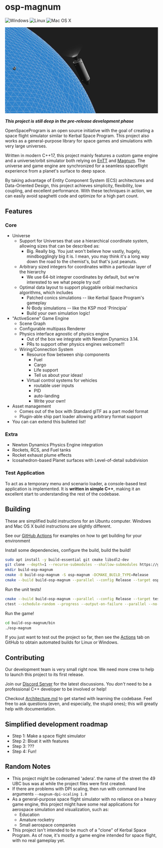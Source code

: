 # osp-magnum
![Windows](https://github.com/TheOpenSpaceProgram/osp-magnum/actions/workflows/windows.yml/badge.svg)
![Linux](https://github.com/TheOpenSpaceProgram/osp-magnum/actions/workflows/linux.yml/badge.svg)
![Mac OS X](https://github.com/TheOpenSpaceProgram/osp-magnum/actions/workflows/macos.yml/badge.svg)

![screenshot](screenshot0.png?raw=true "A Debug-rendered vehicle composed of parts flying over a planet.")

***This project is still deep in the pre-release development phase***

OpenSpaceProgram is an open source initiative with the goal of creating a space flight simulator similar to Kerbal Space Program. This project also works as a general-purpose library for space games and simulations with very large universes.

Written in modern C++17, this project mainly features a custom game engine and a universe/orbit simulator both relying on [EnTT](https://github.com/skypjack/entt/) and [Magnum](https://github.com/mosra/magnum). The universe and game engine are synchronized for a seamless spaceflight experience from a planet's surface to deep space.

By taking advantage of Entity Component System (ECS) architectures and Data-Oriented Design, this project achieves simplicity, flexibility, low coupling, and excellent performance. With these techniques in action, we can easily avoid spaghetti code and optimize for a high part count.

## Features

### Core

* Universe
  * Support for Universes that use a hierarchical coordinate system, allowing sizes that can be described as:
    * Big. Really big. You just won't believe how vastly, hugely, mindbogglingly big it is. I mean, you may think it's a long way down the road to the chemist's, but that's just peanuts.
  * Arbitrary sized integers for coordinates within a particular layer of the hierarchy
    * We use 64-bit integrer coordinates by default, but we're interested to we what people try out!
  * Optimal data layout to support pluggable oribial mechanics algorithms, which includes
    * Patched conics simulations -- like Kerbal Space Program's gameplay
    * N-Body simulations -- like the KSP mod 'Principia'
    * Build your own simulation logic!
* "ActiveScene" Game Engine
  * Scene Graph
  * Configurable multipass Renderer
  * Physics interface agnostic of physics engine
    * Out of the box we integrate with Newton Dynamics 3.14.
    * PRs to support other physics engines welcome!!!
  * Wiring/Connection System
    * Resource flow between ship components
      * Fuel
      * Cargo
      * Life support
      * Tell us about your ideas!
    * Virtual control systems for vehicles
      * routable user inputs
      * PID
      * auto-landing
      * Write your own!
* Asset management
  * Comes out of the box with Standard glTF as a part model format
  * Plugin-able ship part loader allowing arbitrary format support
* You can can extend this bulleted list!

### Extra

* Newton Dynamics Physics Engine integration
* Rockets, RCS, and Fuel tanks
* Rocket exhaust plume effects
* Icosahedron-based Planet surfaces with Level-of-detail subdivision

### Test Application

To act as a temporary menu and scenario loader, a console-based test application is implemented. It is **written in simple C++**, making it an excellent start to understanding the rest of the codebase.

## Building

These are simplified build instructions for an Ubuntu computer. Windows and Mac OS X build instructions are slightly different. 

See our [GitHub Actions](https://github.com/TheOpenSpaceProgram/osp-magnum/tree/master/.github/workflows) for examples on how to get building for your environment

Install some dependencies, configure the build, build the build!

```bash
sudo apt install -y build-essential git cmake libsdl2-dev
git clone --depth=1 --recurse-submodules --shallow-submodules https://github.com/TheOpenSpaceProgram/osp-magnum.git osp-magnum
mkdir build-osp-magnum
cmake -B build-osp-magnum -S osp-magnum -DCMAKE_BUILD_TYPE=Release
cmake --build build-osp-magnum --parallel --config Release --target osp-magnum
```

Run the unit tests!

```bash
cmake --build build-osp-magnum --parallel --config Release --target test
ctest --schedule-random --progress --output-on-failure --parallel --no-tests error --build-config Release --test-dir build/test
```

Run the game!

```bash
cd build-osp-magnum/bin
./osp-magnum
```

If you just want to test out the project so far, then see the [Actions](https://github.com/TheOpenSpaceProgram/osp-magnum/actions) tab on GitHub to obtain automated builds for Linux or Windows.

## Contributing

Our development team is very small right now. We need more crew to help to launch this project to its first release.

Join our [Discord Server](https://discord.gg/7xFsKRg) for the latest discussions. You *don't* need to be a professional C++ developer to be involved or help!

Checkout [Architecture.md](docs/architecture.md) to get started with learning the codebase. Feel free to ask questions (even, and especially, the stupid ones); this will greatly help with documentation.

## Simplified development roadmap

* Step 1: Make a space flight simulator
* Step 2: Bloat it with features
* Step 3: ???
* Step 4: Fun!

## Random Notes
* This project might be codenamed 'adera'. the name of the street the 49 UBC bus was at while the project files were first created.
* If there are problems with DPI scaling, then run with command line arguments `--magnum-dpi-scaling 1.0`
* As a general-purpose space flight simulator with no reliance on a heavy game engine, this project might have some real applications for aerospace simulation and visualization, such as:
  * Education
  * Amature rocketry
  * Small aerospace companies
* This project isn't intended to be much of a "clone" of Kerbal Space Program. As of now, it's mostly a game engine intended for space flight, with no real gameplay yet.
